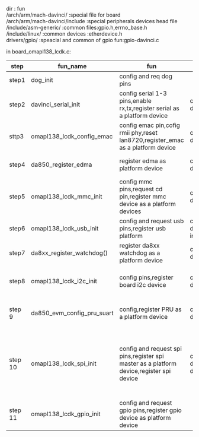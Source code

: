 dir	: fun   
/arch/arm/mach-davinci/			:special file for board   
/arch/arm/mach-davinci/include	:special peripherals devices head file   
/include/asm-generic/	:common files:gpio.h,errno_base.h  
/include/linux/			:common devices :etherdevice.h  
drivers/gpio/			:speacial and common of gpio fun:gpio-davinci.c  

in board_omapl138_lcdk.c:

|step|fun_name|fun|call fun |data in|
|-|-|-|-|-|
|step1|dog_init	|config and req dog pins||<img width=200>gpio(6,2),gpio(4,1)|
|step2|davinci_serial_init|config serial 1-3 pins,enable rx,tx,register serial as a platform device|call davinci_serial_init in  mach-davinci/serial.c|pins define in da850.c,device define in devices-da8xx.c|
|sttp3|omapl138_lcdk_config_emac|config emac pin,cofig rmii phy,reset lan8720,register_emac as a platform device |call dx8xx_register_emac in devices-da8xx.c|pins define in board,emac devices in devices-da8xx.c|
|step4|da850_register_edma|register edma as platform device|call da850_register_edma in da8xx_devices.c|edma devices define in devices-da8xx.c|
|step5|omapl138_lcdk_mmc_init|config mmc pins,request cd pin,register mmc device as a platform devices|call da8xx_register_mmcsd0 in devices-da8xx.c|pins define in board,device define in devices-da8xx.c|
|step6|omapl138_lcdk_usb_init|config and request usb pins,register usb platform|call ds8xx_register_usb20,da8xx_board_usb_init in mach-davinci/usb.c|pin define in board,device define in usb.c|
|step7|da8xx_register_watchdog()|register da8xx watchdog as a platform device|call da8xx_register_watchdog in devices-da8xx.c|device define in devices-da8xx.c|
|step8|omapl138_lcdk_i2c_init|config pins,register board i2c device |call i2c_register_board_info in drivers/i2c/i2c_board_info.c|pins define in da850.c(1,4)(1,5),i2c device define in board file|
|step 9|da850_evm_config_pru_suart|config,register PRU as a platform device|call da8xx_register_pru_suart in devices-da8xx.c|pins define in da850.c,device define in devices-da8xx.c|
|step 10|omapl138_lcdk_spi_init|config and request spi pins,register spi master as a platform device,register spi device|call da8xx_register_spi in devices-da8xx.c,spi_register_board_info in driver/spi/spi.c|spi master pin in da850.c,spi master device define in devices-da8xx.c \  spi device other pin define in board,spi device define in board|
|step 11|omapl138_lcdk_gpio_init|config and request gpio pins,register gpio device as  platform device||pins and device define in board|


